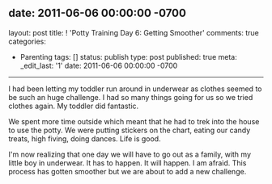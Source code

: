 date: 2011-06-06 00:00:00 -0700
---
layout: post
title: ! 'Potty Training Day 6:  Getting Smoother'
comments: true
categories:
- Parenting
tags: []
status: publish
type: post
published: true
meta:
  _edit_last: '1'
date: 2011-06-06 00:00:00 -0700
---
I had been letting my toddler run around in underwear as clothes seemed to be such an huge challenge.  I had so many things going for us so we tried clothes again.  My toddler did fantastic.  

We spent more time outside which meant that he had to trek into the house to use the potty.  We were putting stickers on the chart, eating our candy treats, high fiving, doing dances.  Life is good.  

I'm now realizing that one day we will have to go out as a family, with my little boy in underwear.  It has to happen.  It will happen.  I am afraid.  This process has gotten smoother but we are about to add a new challenge.
